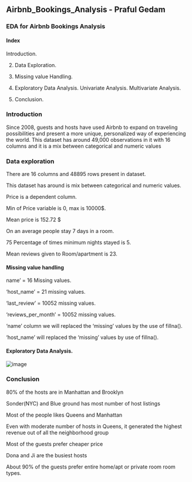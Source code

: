 ## Airbnb_Bookings_Analysis - Praful Gedam
### EDA for Airbnb Bookings Analysis

#### Index
Introduction.

2) Data Exploration.

3) Missing value Handling.

4) Exploratory Data Analysis.
Univariate Analysis.
Multivariate Analysis.

5) Conclusion.





### Introduction
Since 2008, guests and hosts have used Airbnb to expand on traveling possibilities and present a more unique, personalized way of experiencing the world. 
This dataset has around 49,000 observations in it with 16 columns and it is a mix between categorical and numeric values


### Data exploration
 There are 16 columns and 48895 rows present in dataset.
 
 This dataset has around is mix between categorical and numeric values.

 Price is a dependent column.

 Min of Price variable is 0, max is 10000$.

 Mean price is 152.72 $

 On an average people stay 7 days in a room.

 75 Percentage of times minimum nights stayed is 5.

 Mean reviews given to Room/apartment is 23.




#### Missing value handling
name’ = 16 Missing values.

 ‘host_name’ = 21 missing values.

 ‘last_review’ = 10052 missing values.

 ‘reviews_per_month’ = 10052 missing values.

 ‘name’ column we will replaced the ‘missing’ values by the use of fillna().

 ‘host_name’ will replaced the ‘missing’ values by use of fillna().




#### Exploratory Data Analysis.

![image](https://user-images.githubusercontent.com/104565229/176124430-c0897c74-e962-4cf4-839d-489818e59a1a.png)


### Conclusion
80% of the hosts are in Manhattan and Brooklyn

Sonder(NYC) and Blue ground has most number of host listings

Most of the people likes Queens and Manhattan

Even with moderate number of hosts in Queens, it generated the highest revenue out of all the neighborhood group

Most of the guests prefer cheaper price

Dona and Ji are the busiest hosts

About 90% of the guests prefer entire home/apt or private room room types.


